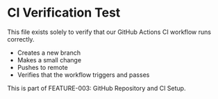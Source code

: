 # CI Verification Test

This file exists solely to verify that our GitHub Actions CI workflow runs correctly.

- Creates a new branch
- Makes a small change
- Pushes to remote
- Verifies that the workflow triggers and passes

This is part of FEATURE-003: GitHub Repository and CI Setup.